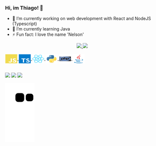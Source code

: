### Hi, im Thiago! 👋

- 🔭 I’m currently working on web development with React and NodeJS (Typescript)
- 🌱 I’m currently learning Java
- ⚡ Fun fact: I love the name 'Nelson'

<div align="center">
  <a href="https://github.com/treepo1">
  <img height="180em" src="https://github-readme-stats.vercel.app/api?username=treepo1&show_icons=true&theme=dark&include_all_commits=true&count_private=true"/>
  <img height="180em" src="https://github-readme-stats.vercel.app/api/top-langs/?username=treepo1&layout=compact&langs_count=8&theme=dark"/>
</div>

<div style="display: inline_block"><br>
  <img align="center" alt="treepo-Js" height="30" width="40" src="https://raw.githubusercontent.com/devicons/devicon/master/icons/javascript/javascript-plain.svg">
  <img align="center" alt="treepo-Ts" height="30" width="40" src="https://raw.githubusercontent.com/devicons/devicon/master/icons/typescript/typescript-plain.svg">
  <img align="center" alt="treepo-React" height="30" width="40" src="https://raw.githubusercontent.com/devicons/devicon/master/icons/react/react-original.svg">
  <img align="center" alt="treepo-Python" height="30" width="40" src="https://raw.githubusercontent.com/devicons/devicon/master/icons/python/python-original.svg">
  <img align="center" alt="treepo-php" height="30" width="40" src="https://raw.githubusercontent.com/devicons/devicon/master/icons/php/php-original.svg">
  <img align="center" alt="treepo-java" height="30" width="40" src="https://raw.githubusercontent.com/devicons/devicon/master/icons/java/java-original.svg">
</div>

## 


<div> 
  <a href="https://instagram.com/thiagosobralado" target="_blank"><img src="https://img.shields.io/badge/-Instagram-%23E4405F?style=for-the-badge&logo=instagram&logoColor=white" target="_blank"></a>
 	<a href="https://www.twitch.tv/Lucatie" target="_blank"><img src="https://img.shields.io/badge/Twitch-9146FF?style=for-the-badge&logo=twitch&logoColor=white" target="_blank"></a>
  <a href = "mailto:thiago.freire45@gmail.com"><img src="https://img.shields.io/badge/-Gmail-%23333?style=for-the-badge&logo=gmail&logoColor=white" target="_blank"></a>
 
  ![Snake animation](https://github.com/rafaballerini/rafaballerini/blob/output/github-contribution-grid-snake.svg)
 
</div>

